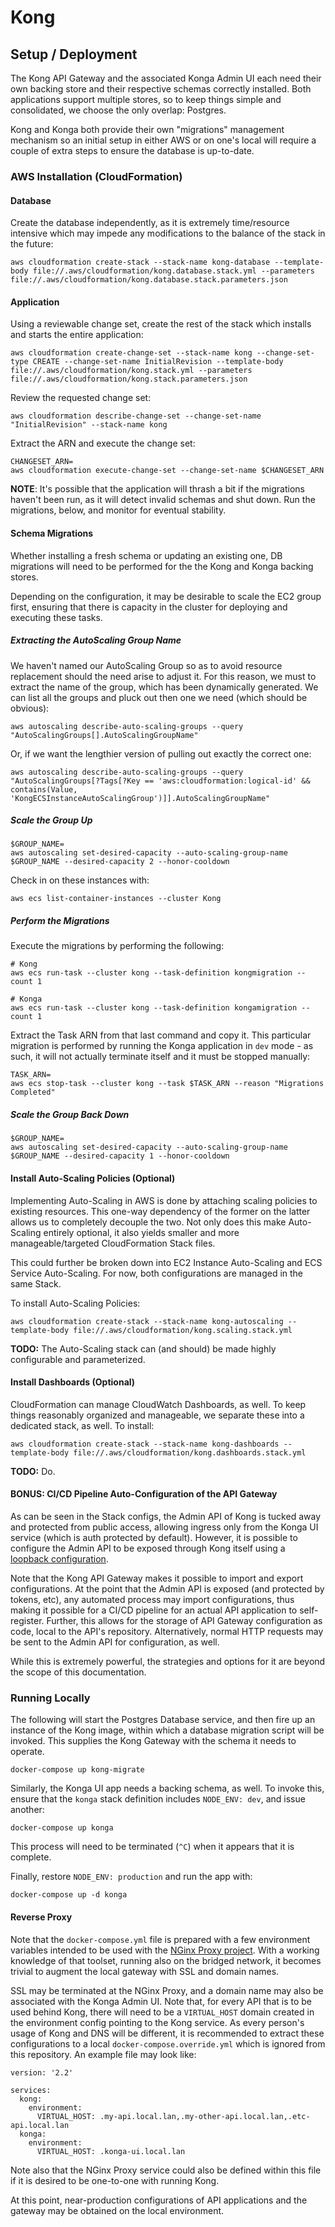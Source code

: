 # Kong

## Setup / Deployment

The Kong API Gateway and the associated Konga Admin UI each need their own backing store and their respective schemas correctly installed. Both applications support multiple stores, so to keep things simple and consolidated, we choose the only overlap: Postgres.

Kong and Konga both provide their own "migrations" management mechanism so an initial setup in either AWS or on one's local will require a couple of extra steps to ensure the database is up-to-date.

### AWS Installation (CloudFormation)

#### Database

Create the database independently, as it is extremely time/resource intensive which may
impede any modifications to the balance of the stack in the future:

```
aws cloudformation create-stack --stack-name kong-database --template-body file://.aws/cloudformation/kong.database.stack.yml --parameters file://.aws/cloudformation/kong.database.stack.parameters.json
```

#### Application

Using a reviewable change set, create the rest of the stack which installs and starts the entire application:

```
aws cloudformation create-change-set --stack-name kong --change-set-type CREATE --change-set-name InitialRevision --template-body file://.aws/cloudformation/kong.stack.yml --parameters file://.aws/cloudformation/kong.stack.parameters.json
```

Review the requested change set:

```
aws cloudformation describe-change-set --change-set-name "InitialRevision" --stack-name kong
```

Extract the ARN and execute the change set:

```
CHANGESET_ARN=
aws cloudformation execute-change-set --change-set-name $CHANGESET_ARN
```

**NOTE**: It's possible that the application will thrash a bit if the migrations haven't been run, as it will detect invalid schemas and shut down. Run the migrations, below, and monitor for eventual stability.

#### Schema Migrations

Whether installing a fresh schema or updating an existing one, DB migrations will need to be performed for the the Kong and Konga backing stores.

Depending on the configuration, it may be desirable to scale the EC2 group first, ensuring that there is capacity in the cluster for deploying and executing these tasks.

##### Extracting the AutoScaling Group Name

We haven't named our AutoScaling Group so as to avoid resource replacement should the need arise to adjust it.  For this reason, we must to extract the name of the group, which has been dynamically generated.  We can list all the groups and pluck out then one we need (which should be obvious):

```
aws autoscaling describe-auto-scaling-groups --query "AutoScalingGroups[].AutoScalingGroupName"
```

Or, if we want the lengthier version of pulling out exactly the correct one:

```
aws autoscaling describe-auto-scaling-groups --query "AutoScalingGroups[?Tags[?Key == 'aws:cloudformation:logical-id' && contains(Value, 'KongECSInstanceAutoScalingGroup')]].AutoScalingGroupName"
```

##### Scale the Group Up

```
$GROUP_NAME=
aws autoscaling set-desired-capacity --auto-scaling-group-name $GROUP_NAME --desired-capacity 2 --honor-cooldown
```

Check in on these instances with:

```
aws ecs list-container-instances --cluster Kong
```

##### Perform the Migrations

Execute the migrations by performing the following:

```
# Kong
aws ecs run-task --cluster kong --task-definition kongmigration --count 1

# Konga
aws ecs run-task --cluster kong --task-definition kongamigration --count 1
```

Extract the Task ARN from that last command and copy it.  This particular migration is performed by running the Konga application in `dev` mode - as such, it will not actually terminate itself and it must be stopped manually:

```
TASK_ARN=
aws ecs stop-task --cluster kong --task $TASK_ARN --reason "Migrations Completed"
```

##### Scale the Group Back Down

```
$GROUP_NAME=
aws autoscaling set-desired-capacity --auto-scaling-group-name $GROUP_NAME --desired-capacity 1 --honor-cooldown
```

#### Install Auto-Scaling Policies (Optional)

Implementing Auto-Scaling in AWS is done by attaching scaling policies to existing resources.  This one-way dependency of the former on the latter allows us to completely decouple the two. Not only does this make Auto-Scaling entirely optional, it also yields smaller and more manageable/targeted CloudFormation Stack files.

This could further be broken down into EC2 Instance Auto-Scaling and ECS Service Auto-Scaling. For now, both configurations are managed in the same Stack.

To install Auto-Scaling Policies:

```
aws cloudformation create-stack --stack-name kong-autoscaling --template-body file://.aws/cloudformation/kong.scaling.stack.yml
```

**TODO:** The Auto-Scaling stack can (and should) be made highly configurable and parameterized.

#### Install Dashboards (Optional)

CloudFormation can manage CloudWatch Dashboards, as well. To keep things reasonably organized and manageable, we separate these into a dedicated stack, as well.  To install:

```
aws cloudformation create-stack --stack-name kong-dashboards --template-body file://.aws/cloudformation/kong.dashboards.stack.yml
```

**TODO:** Do.

#### BONUS: CI/CD Pipeline Auto-Configuration of the API Gateway

As can be seen in the Stack configs, the Admin API of Kong is tucked away and protected from public access, allowing ingress only from the Konga UI service (which is auth protected by default). However, it is possible to configure the Admin API to be exposed through Kong itself using a [loopback configuration](https://docs.gelato.io/guides/advanced-kong-integration).

Note that the Kong API Gateway makes it possible to import and export configurations.  At the point that the Admin API is exposed (and protected by tokens, etc), any automated process may import configurations, thus making it possible for a CI/CD pipeline for an actual API application to self-register.  Further, this allows for the storage of API Gateway configuration as code, local to the API's repository.  Alternatively, normal HTTP requests may be sent to the Admin API for configuration, as well.

While this is extremely powerful, the strategies and options for it are beyond the scope of this documentation.

### Running Locally

The following will start the Postgres Database service, and then fire up an instance of the Kong
image, within which a database migration script will be invoked. This supplies the Kong Gateway
with the schema it needs to operate.

```
docker-compose up kong-migrate
```

Similarly, the Konga UI app needs a backing schema, as well.  To invoke this, ensure that the `konga` stack definition includes `NODE_ENV: dev`, and issue another:

```
docker-compose up konga
```

This process will need to be terminated (`^C`) when it appears that it is complete.

Finally, restore `NODE_ENV: production` and run the app with:

```
docker-compose up -d konga
```

#### Reverse Proxy

Note that the `docker-compose.yml` file is prepared with a few environment variables intended to be used with the [NGinx Proxy project](https://github.com/jwilder/nginx-proxy). With a working knowledge of that toolset, running also on the bridged network, it becomes trivial to augment the local gateway with SSL and domain names.  

SSL may be terminated at the NGinx Proxy, and a domain name may also be associated with the Konga Admin UI. Note that, for every API that is to be used behind Kong, there will need to be a `VIRTUAL_HOST` domain created in the environment config pointing to the Kong service. As every person's usage of Kong and DNS will be different, it is recommended to extract these configurations to a local `docker-compose.override.yml` which is ignored from this repository. An example file may look like:

```
version: '2.2'

services:
  kong:
    environment:
      VIRTUAL_HOST: .my-api.local.lan,.my-other-api.local.lan,.etc-api.local.lan
  konga:
    environment:
      VIRTUAL_HOST: .konga-ui.local.lan
```
Note also that the NGinx Proxy service could also be defined within this file if it is desired to be one-to-one with running Kong.

At this point, near-production configurations of API applications and the gateway may be obtained on the local environment.
